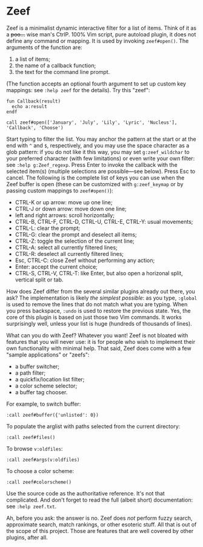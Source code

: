 # Zeef

Zeef is a minimalist dynamic interactive filter for a list of items. Think of it
as a ~~poo…~~ wise man's CtrlP. 100% Vim script, pure autoload plugin, it does
not define any command or mapping. It is used by invoking `zeef#open()`. The
arguments of the function are:

1. a list of items;
2. the name of a callback function;
3. the text for the command line prompt.

(The function accepts an optional fourth argument to set up custom key mappings:
see `:help zeef` for the details). Try this "zeef":

```vim
fun Callback(result)
  echo a:result
endf

call zeef#open(['January', 'July', 'Lily', 'Lyric', 'Nucleus'], 'Callback', 'Choose')
```

Start typing to filter the list. You may anchor the pattern at the start or at
the end with `^` and `$`, respectively, and you may use the space character as
a glob pattern: if you do not like it this way, you may set `g:zeef_wildchar`
to your preferred character (with few limitations) or even write your own
filter: see `:help g:Zeef_regexp`. Press Enter to invoke the callback with the
selected item(s) (multiple selections are possible—see below). Press Esc to
cancel. The following is the complete list of keys you can use when the Zeef
buffer is open (these can be customized with `g:zeef_keymap` or by passing
custom mappings to `zeef#open()`):

- CTRL-K or up arrow: move up one line;
- CTRL-J or down arrow: move down one line;
- left and right arrows: scroll horizontally;
- CTRL-B, CTRL-F, CTRL-D, CTRL-U, CTRL-E, CTRL-Y: usual movements;
- CTRL-L: clear the prompt;
- CTRL-G: clear the prompt and deselect all items;
- CTRL-Z: toggle the selection of the current line;
- CTRL-A: select all currently filtered lines;
- CTRL-R: deselect all currently filtered lines;
- Esc, CTRL-C: close Zeef without performing any action;
- Enter: accept the current choice;
- CTRL-S, CTRL-V, CTRL-T: like Enter, but also open a horizonal split, vertical
  split or tab.

How does Zeef differ from the several similar plugins already out there, you
ask? The implementation is likely *the simplest possible*: as you type,
`:global` is used to remove the lines that do not match what you are typing.
When you press backspace, `:undo` is used to restore the previous state. Yes,
the core of this plugin is based on just those two Vim commands. It works
surprisingly well, unless your list is huge (hundreds of thousands of lines).

What can you do with Zeef? Whatever you want! Zeef is not bloated with
features that you will never use: it is for people who wish to implement their
own functionality with minimal help. That said, Zeef does come with a few
"sample applications" or "zeefs":

- a buffer switcher;
- a path filter;
- a quickfix/location list filter;
- a color scheme selector;
- a buffer tag chooser.

For example, to switch buffer:

```vim
:call zeef#buffer({'unlisted': 0})
```

To populate the arglist with paths selected from the current directory:

```vim
:call zeef#files()
```

To browse `v:oldfiles`:

```vim
:call zeef#args(v:oldfiles)
```

To choose a color scheme:

```vim
:call zeef#colorscheme()
```

Use the source code as the authoritative reference. It's not that complicated.
And don't forget to read the full (albeit short) documentation: see `:help
zeef.txt`.

Ah, before you ask: the answer is no. Zeef does *not* perform fuzzy search,
approximate search, match rankings, or other esoteric stuff. All that is out
of the scope of this project. Those are features that are well covered by
other plugins, after all.

